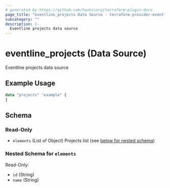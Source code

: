 ```yaml
---
# generated by https://github.com/hashicorp/terraform-plugin-docs
page_title: "eventline_projects Data Source - terraform-provider-eventline"
subcategory: ""
description: |-
  Eventline projects data source
---
```


# eventline_projects (Data Source)

Eventline projects data source

## Example Usage

```terraform
data "projects" "example" {
}
```

<!-- schema generated by tfplugindocs -->
## Schema

### Read-Only

- `elements` (List of Object) Projects list (see [below for nested schema](#nestedatt--elements))

<a id="nestedatt--elements"></a>
### Nested Schema for `elements`

Read-Only:

- `id` (String)
- `name` (String)
